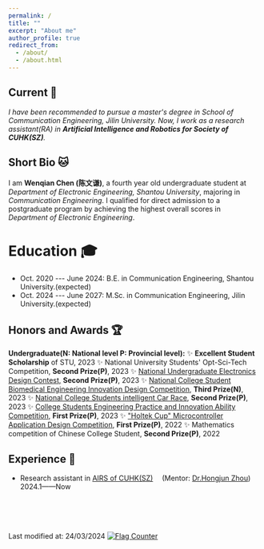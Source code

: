 ```yaml
---
permalink: /
title: ""
excerpt: "About me"
author_profile: true
redirect_from: 
  - /about/
  - /about.html
---
```


Current 👋
---
*I have been recommended to pursue a master's degree in School of Communication Engineering, Jilin University. Now, I work as a research assistant(RA) in **Artificial Intelligence and Robotics for Society of CUHK(SZ)**.*

Short Bio 🐱
---
I am **Wenqian Chen (陈文谦)**, a fourth year old undergraduate student at *Department of Electronic Engineering, Shantou University*, majoring in *Communication Engineering*.
I qualified for direct admission to a postgraduate program by achieving the highest overall scores in *Department of Electronic Engineering*.

Education 🎓
===
* Oct. 2020 --- June 2024: B.E. in Communication Engineering, Shantou University.(expected)
* Oct. 2024 --- June 2027: M.Sc. in Communication Engineering, Jilin University.(expected)

Honors and Awards 🏆
---
**Undergraduate(N: National level   P: Provincial level):**
✨ **Excellent Student Scholarship** of STU, 2023
✨ National University Students' Opt-Sci-Tech Competition, **Second Prize(P)**, 2023
✨ [National Undergraduate Electronics Design Contest,](https://www.bilibili.com/video/BV11B421z7W9/) **Second Prize(P)**, 2023
✨ [National College Student Biomedical Engineering Innovation Design Competition](https://www.bilibili.com/video/BV1HC411z7pJ/), **Third Prize(N)**, 2023
✨ [National College Students intelligent Car Race](https://www.bilibili.com/video/BV1UP41167nP/), **Second Prize(P)**, 2023
✨ [College Students Engineering Practice and Innovation Ability Competition](https://www.bilibili.com/video/BV1Qs4y1S7nz/), **First Prize(P)**, 2023
✨ ["Holtek Cup" Microcontroller Application Design Competition](https://www.bilibili.com/video/BV1tr4y1b7sN/), **First Prize(P)**, 2022
✨ Mathematics competition of Chinese College Student, **Second Prize(P)**, 2022

Experience 💼
---
* Research assistant in [AIRS of CUHK(SZ)](https://airs.cuhk.edu.cn/)&ensp;&ensp; (Mentor: [Dr.Hongjun Zhou](https://airs.cuhk.edu.cn/team/879))&ensp;&ensp; 2024.1——Now
<br/>
<br/>
<br/>
<br/>
Last modified at: 24/03/2024  
<a href="https://info.flagcounter.com/2xDU"><img src="https://s11.flagcounter.com/count2/2xDU/bg_FFFFFF/txt_000000/border_CCCCCC/columns_2/maxflags_10/viewers_0/labels_0/pageviews_0/flags_0/percent_0/" alt="Flag Counter" border="0"></a>

